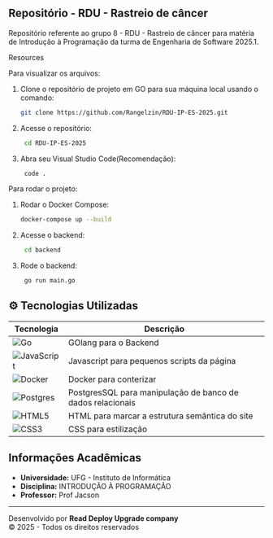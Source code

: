 ## Repositório - RDU - Rastreio de câncer

Repositório referente ao grupo 8 - RDU - Rastreio de câncer para matéria de Introdução à Programação da turma de Engenharia de Software 2025.1.

Resources

Para visualizar os arquivos:

1. Clone o repositório de projeto em GO para sua máquina local usando o comando:
   
    ```bash
    git clone https://github.com/Rangelzin/RDU-IP-ES-2025.git
    ```
    
2. Acesse o repositório:
   
   ```bash
    cd RDU-IP-ES-2025
    ```
3. Abra seu Visual Studio Code(Recomendação):
   
   ```bash
    code .
    ```

Para rodar o projeto:

1. Rodar o Docker Compose:
   
    ```bash
    docker-compose up --build
    ```  
2. Acesse o backend:
   
   ```bash
    cd backend
    ```
3. Rode o backend:
   
   ```bash
    go run main.go
    ```



## ⚙️ Tecnologias Utilizadas
| Tecnologia | Descrição |
|------------|-----------|
|![Go](https://img.shields.io/badge/goLang-%2300ADD8.svg?style=for-the-badge&logo=go&logoColor=white)|GOlang para o Backend|
|![JavaScript](https://img.shields.io/badge/javascript-%23323330.svg?style=for-the-badge&logo=javascript&logoColor=%23F7DF1E)|Javascript para pequenos scripts da página|
|![Docker](https://img.shields.io/badge/docker-%230db7ed.svg?style=for-the-badge&logo=docker&logoColor=white)|Docker para conterizar|
|![Postgres](https://img.shields.io/badge/postgres-%23316192.svg?style=for-the-badge&logo=postgresql&logoColor=white)|PostgresSQL para manipulação de banco de dados relacionais|
|![HTML5](https://img.shields.io/badge/html5-%23E34F26.svg?style=for-the-badge&logo=html5&logoColor=white)|HTML para marcar a estrutura semântica do site|
|![CSS3](https://img.shields.io/badge/css3-%231572B6.svg?style=for-the-badge&logo=css3&logoColor=white)|CSS para estilização|


## Informações Acadêmicas
- **Universidade:** UFG - Instituto de Informática
- **Disciplina:** INTRODUÇÃO À PROGRAMAÇÃO
- **Professor:** Prof Jacson

---

Desenvolvido por **Read Deploy Upgrade company**  
© 2025 - Todos os direitos reservados
